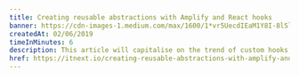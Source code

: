 ```yaml
---
title: Creating reusable abstractions with Amplify and React hooks
banner: https://cdn-images-1.medium.com/max/1600/1*vr5UecdIEaM1Y8I-8lSl7A.jpeg
createdAt: 02/06/2019
timeInMinutes: 6
description: This article will capitalise on the trend of custom hooks, in order to draw a line between React & external services with regards to the ways they communicate with one another. In other words, do your React components really need to know that you are using Amplify?
href: https://itnext.io/creating-reusable-abstractions-with-amplify-and-react-hooks-97784c8b5c2a
---
```

